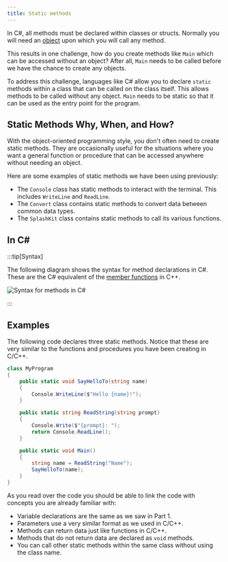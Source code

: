 ```yaml
---
title: Static methods
---
```


In C#, all methods must be declared within classes or structs. Normally you will need an [object](/book/part-2-organised-code/7-member-functions/2-trailside/1-0-struct-members#referring-to-struct-values-as-objects) upon which you will call any method.

This results in one challenge, how do you create methods like `Main` which can be accessed without an object? After all, `Main` needs to be called before we have the chance to create any objects.

To address this challenge, languages like C# allow you to declare `static` methods within a class that can be called on the class itself. This allows methods to be called without any object. `Main` needs to be static so that it can be used as the entry point for the program.

## Static Methods Why, When, and How?

With the object-oriented programming style, you don't often need to create static methods. They are occasionally useful for the situations where you want a general function or procedure that can be accessed anywhere without needing an object.

Here are some examples of static methods we have been using previously:

- The `Console` class has static methods to interact with the terminal. This includes `WriteLine` and `ReadLine`.
- The `Convert` class contains static methods to convert data between common data types.
- The `SplashKit` class contains static methods to call its various functions.

## In C#

:::tip[Syntax]

The following diagram shows the syntax for method declarations in C#. These are the C# equivalent of the [member functions](/book/part-2-organised-code/7-member-functions/2-trailside/1-2-methods) in C++.

![Syntax for methods in C#](./images/method.png)

:::

## Examples

The following code declares three static methods. Notice that these are very similar to the functions and procedures you have been creating in C/C++.

```cs
class MyProgram
{
    public static void SayHelloTo(string name)
    {
        Console.WriteLine($"Hello {name}!");
    }

    public static string ReadString(string prompt)
    {
        Console.Write($"{prompt}: ");
        return Console.ReadLine();
    }

    public static void Main()
    {
        string name = ReadString("Name");
        SayHelloTo(name);
    }
}
```

As you read over the code you should be able to link the code with concepts you are already familiar with:

- Variable declarations are the same as we saw in Part 1.
- Parameters use a very similar format as we used in C/C++.
- Methods can return data just like functions in C/C++.
- Methods that do not return data are declared as `void` methods.
- You can call other static methods within the same class without using the class name.
